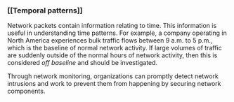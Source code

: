 ### **[[Temporal patterns]]**

Network packets contain information relating to time. This information is useful in understanding time patterns. For example, a company operating in North America experiences bulk traffic flows between 9 a.m. to 5 p.m., which is the baseline of normal network activity. If large volumes of traffic are suddenly outside of the normal hours of network activity, then this is considered _off baseline_ and should be investigated.

Through network monitoring, organizations can promptly detect network intrusions and work to prevent them from happening by securing network components.